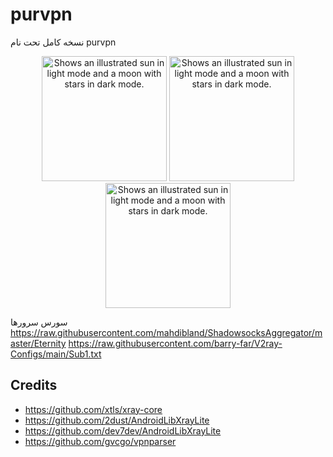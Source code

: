 # purvpn
نسخه کامل تحت نام purvpn
<center>
  <picture>
   <img alt="Shows an illustrated sun in light mode and a moon with stars in dark mode." src="https://github.com/davudsedft/purvpn/blob/main/links/uu.jpg" width="200px"  >
</picture>
 <picture>
   <img alt="Shows an illustrated sun in light mode and a moon with stars in dark mode." src="https://github.com/davudsedft/purvpn/blob/main/links/rr.jpg" width="200px"  >
</picture>
 <picture>
   <img alt="Shows an illustrated sun in light mode and a moon with stars in dark mode." src="https://github.com/davudsedft/purvpn/blob/main/links/cc.jpg" width="200px"  >
</picture>
</center>



سورس سرورها
https://raw.githubusercontent.com/mahdibland/ShadowsocksAggregator/master/Eternity
https://raw.githubusercontent.com/barry-far/V2ray-Configs/main/Sub1.txt





## Credits
- https://github.com/xtls/xray-core
- https://github.com/2dust/AndroidLibXrayLite
- https://github.com/dev7dev/AndroidLibXrayLite
- https://github.com/gvcgo/vpnparser


